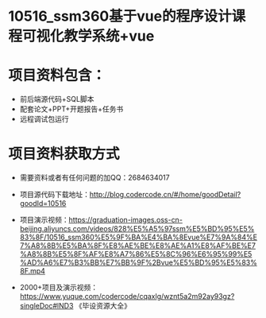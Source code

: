 # 10516_ssm360基于vue的程序设计课程可视化教学系统+vue

# 项目资料包含：
* 前后端源代码+SQL脚本
* 配套论文+PPT+开题报告+任务书
* 远程调试包运行

# 项目资料获取方式
* 需要资料或者有任何问题的加QQ：2684634017
* 项目源代码下载地址：http://blog.codercode.cn/#/home/goodDetail?goodId=10516

* 项目演示视频：https://graduation-images.oss-cn-beijing.aliyuncs.com/videos/828%E5%A5%97ssm%E5%BD%95%E5%83%8F/10516_ssm360%E5%9F%BA%E4%BA%8Evue%E7%9A%84%E7%A8%8B%E5%BA%8F%E8%AE%BE%E8%AE%A1%E8%AF%BE%E7%A8%8B%E5%8F%AF%E8%A7%86%E5%8C%96%E6%95%99%E5%AD%A6%E7%B3%BB%E7%BB%9F%2Bvue%E5%BD%95%E5%83%8F.mp4


* 2000+项目及演示视频：https://www.yuque.com/codercode/cqaxlg/wznt5a2m92ay93gz?singleDoc#lND3 《毕设资源大全》



